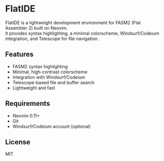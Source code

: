 # FlatIDE

FlatIDE is a lightweight development environment for FASM2 (Flat Assembler 2) built on Neovim.  
It provides syntax highlighting, a minimal colorscheme, Windsurf/Codeium integration, and Telescope for file navigation.

## Features

- FASM2 syntax highlighting
- Minimal, high-contrast colorscheme
- Integration with Windsurf/Codeium
- Telescope-based file and buffer search
- Lightweight and fast

## Requirements

- Neovim 0.11+
- Git
- Windsurf/Codeium account (optional)

## License

MIT
